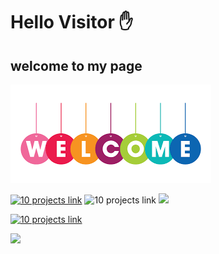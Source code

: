 # Hello Visitor :hand:
## welcome to my page
![](index2.png)

[![10 projects link](https://img.shields.io/badge/project-10-linkyellow)](#)
![10 projects link](https://img.shields.io/badge/project-10-linkyellow)
[![](https://img.shields.io/badge/project-10-linkyellow)](#)


[![10 projects link](https://img.shields.io/badge/practice-daily-red)](#)

[![](https://img.shields.io/badge/Good-better-linkyellow)](#)

